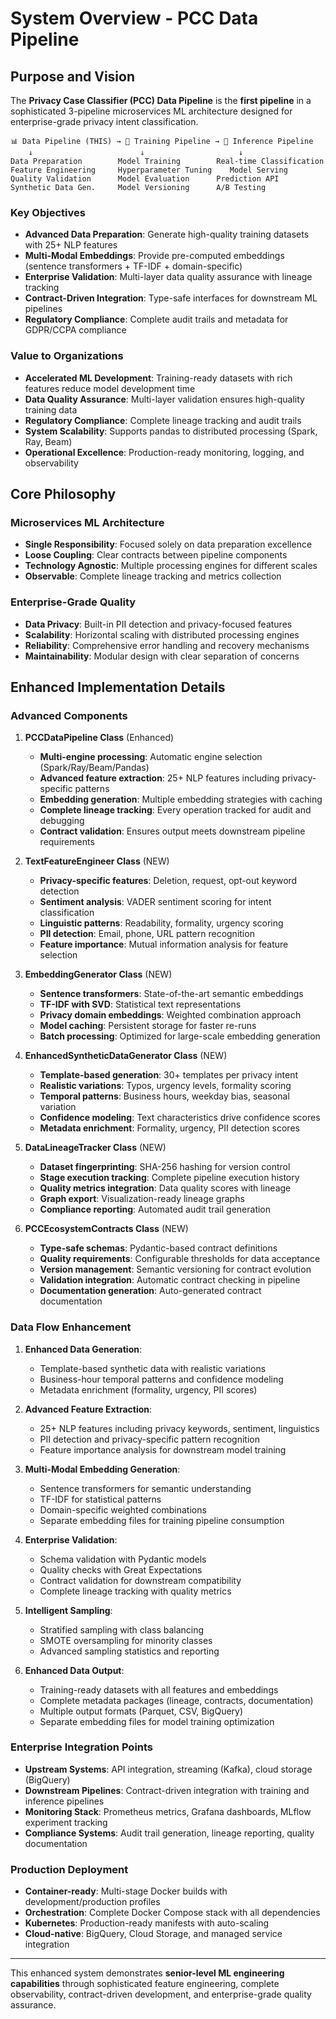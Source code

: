 # System Overview - PCC Data Pipeline

## Purpose and Vision

The **Privacy Case Classifier (PCC) Data Pipeline** is the **first pipeline** in a sophisticated 3-pipeline microservices ML architecture designed for enterprise-grade privacy intent classification.

```
📊 Data Pipeline (THIS) → 🤖 Training Pipeline → 🚀 Inference Pipeline
    ↓                        ↓                     ↓
Data Preparation        Model Training        Real-time Classification
Feature Engineering     Hyperparameter Tuning    Model Serving
Quality Validation      Model Evaluation      Prediction API
Synthetic Data Gen.     Model Versioning      A/B Testing
```

### **Key Objectives**
- **Advanced Data Preparation**: Generate high-quality training datasets with 25+ NLP features
- **Multi-Modal Embeddings**: Provide pre-computed embeddings (sentence transformers + TF-IDF + domain-specific)
- **Enterprise Validation**: Multi-layer data quality assurance with lineage tracking
- **Contract-Driven Integration**: Type-safe interfaces for downstream ML pipelines
- **Regulatory Compliance**: Complete audit trails and metadata for GDPR/CCPA compliance

### **Value to Organizations**
- **Accelerated ML Development**: Training-ready datasets with rich features reduce model development time
- **Data Quality Assurance**: Multi-layer validation ensures high-quality training data
- **Regulatory Compliance**: Complete lineage tracking and audit trails
- **System Scalability**: Supports pandas to distributed processing (Spark, Ray, Beam)
- **Operational Excellence**: Production-ready monitoring, logging, and observability

## Core Philosophy

### **Microservices ML Architecture**
- **Single Responsibility**: Focused solely on data preparation excellence
- **Loose Coupling**: Clear contracts between pipeline components
- **Technology Agnostic**: Multiple processing engines for different scales
- **Observable**: Complete lineage tracking and metrics collection

### **Enterprise-Grade Quality**
- **Data Privacy**: Built-in PII detection and privacy-focused features
- **Scalability**: Horizontal scaling with distributed processing engines
- **Reliability**: Comprehensive error handling and recovery mechanisms
- **Maintainability**: Modular design with clear separation of concerns

## Enhanced Implementation Details

### **Advanced Components**

1. **PCCDataPipeline Class** (Enhanced)
   - **Multi-engine processing**: Automatic engine selection (Spark/Ray/Beam/Pandas)
   - **Advanced feature extraction**: 25+ NLP features including privacy-specific patterns
   - **Embedding generation**: Multiple embedding strategies with caching
   - **Complete lineage tracking**: Every operation tracked for audit and debugging
   - **Contract validation**: Ensures output meets downstream pipeline requirements

2. **TextFeatureEngineer Class** (NEW)
   - **Privacy-specific features**: Deletion, request, opt-out keyword detection
   - **Sentiment analysis**: VADER sentiment scoring for intent classification
   - **Linguistic patterns**: Readability, formality, urgency scoring
   - **PII detection**: Email, phone, URL pattern recognition
   - **Feature importance**: Mutual information analysis for feature selection

3. **EmbeddingGenerator Class** (NEW)
   - **Sentence transformers**: State-of-the-art semantic embeddings
   - **TF-IDF with SVD**: Statistical text representations
   - **Privacy domain embeddings**: Weighted combination approach
   - **Model caching**: Persistent storage for faster re-runs
   - **Batch processing**: Optimized for large-scale embedding generation

4. **EnhancedSyntheticDataGenerator Class** (NEW)
   - **Template-based generation**: 30+ templates per privacy intent
   - **Realistic variations**: Typos, urgency levels, formality scoring
   - **Temporal patterns**: Business hours, weekday bias, seasonal variation
   - **Confidence modeling**: Text characteristics drive confidence scores
   - **Metadata enrichment**: Formality, urgency, PII detection scores

5. **DataLineageTracker Class** (NEW)
   - **Dataset fingerprinting**: SHA-256 hashing for version control
   - **Stage execution tracking**: Complete pipeline execution history
   - **Quality metrics integration**: Data quality scores with lineage
   - **Graph export**: Visualization-ready lineage graphs
   - **Compliance reporting**: Automated audit trail generation

6. **PCCEcosystemContracts Class** (NEW)
   - **Type-safe schemas**: Pydantic-based contract definitions
   - **Quality requirements**: Configurable thresholds for data acceptance
   - **Version management**: Semantic versioning for contract evolution
   - **Validation integration**: Automatic contract checking in pipeline
   - **Documentation generation**: Auto-generated contract documentation

### **Data Flow Enhancement**

1. **Enhanced Data Generation**:
   - Template-based synthetic data with realistic variations
   - Business-hour temporal patterns and confidence modeling
   - Metadata enrichment (formality, urgency, PII scores)

2. **Advanced Feature Extraction**:
   - 25+ NLP features including privacy keywords, sentiment, linguistics
   - PII detection and privacy-specific pattern recognition
   - Feature importance analysis for downstream model training

3. **Multi-Modal Embedding Generation**:
   - Sentence transformers for semantic understanding
   - TF-IDF for statistical patterns
   - Domain-specific weighted combinations
   - Separate embedding files for training pipeline consumption

4. **Enterprise Validation**:
   - Schema validation with Pydantic models
   - Quality checks with Great Expectations
   - Contract validation for downstream compatibility
   - Complete lineage tracking with quality metrics

5. **Intelligent Sampling**:
   - Stratified sampling with class balancing
   - SMOTE oversampling for minority classes
   - Advanced sampling statistics and reporting

6. **Enhanced Data Output**:
   - Training-ready datasets with all features and embeddings
   - Complete metadata packages (lineage, contracts, documentation)
   - Multiple output formats (Parquet, CSV, BigQuery)
   - Separate embedding files for model training optimization

### **Enterprise Integration Points**

- **Upstream Systems**: API integration, streaming (Kafka), cloud storage (BigQuery)
- **Downstream Pipelines**: Contract-driven integration with training and inference pipelines
- **Monitoring Stack**: Prometheus metrics, Grafana dashboards, MLflow experiment tracking
- **Compliance Systems**: Audit trail generation, lineage reporting, quality documentation

### **Production Deployment**

- **Container-ready**: Multi-stage Docker builds with development/production profiles
- **Orchestration**: Complete Docker Compose stack with all dependencies
- **Kubernetes**: Production-ready manifests with auto-scaling
- **Cloud-native**: BigQuery, Cloud Storage, and managed service integration

---

This enhanced system demonstrates **senior-level ML engineering capabilities** through sophisticated feature engineering, complete observability, contract-driven development, and enterprise-grade quality assurance.

 